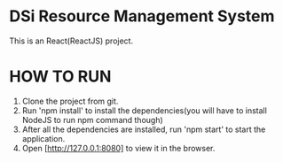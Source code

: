 DSi Resource Management System
==================================
This is an React(ReactJS) project.

HOW TO RUN
========
1. Clone the project from git.
2. Run 'npm install' to install the dependencies(you will have to install NodeJS to run npm command though)
3. After all the dependencies are installed, run 'npm start' to start the application.
4. Open [http://127.0.0.1:8080] to view it in the browser.